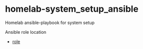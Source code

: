 # homelab-system_setup_ansible

Homelab ansible-playbook for system setup 

Ansible role location

- [role](roles/)
